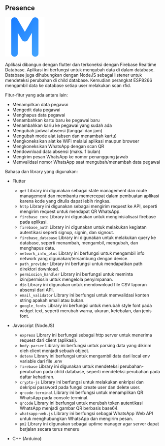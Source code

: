 ## Presence
<img src="./app/assets/launcher_icon.png" alt="App Image" width="128px" height="128px" />

Aplikasi dibangun dengan flutter dan terkoneksi dengan Firebase Realtime Database. Aplikasi ini berfungsi untuk mengubah data di dalam database. Database juga dihubungkan dengan NodeJS sebagai listener untuk mendeteksi perubahan di child database. Kemudian perangkat ESP8266 mengambil data ke database setiap user melakukan scan rfid.

Fitur-fitur yang ada antara lain:
- Menampilkan data pegawai
- Mengedit data pegawai
- Menghapus data pegawai
- Menambahkan kartu baru ke pegawai baru
- Menambahkan kariu ke pegawai yang sudah ada
- Mengubah jadwal absensi (tanggal dan jam)
- Mengubah mode alat (absen dan menambah kartu)
- Mengkoneksikan alat ke WiFi melalui aplikasi maupun browser
- Mengkoneksikan WhatsApp dengan scan QR
- Mendownload data absensi (maks. 1 bulan)
- Mengirim pesan WhatsApp ke nomor penanggung jawab
- Memvalidasi nomor WhatsApp saat mengubah/menambah data pegawai

Bahasa dan library yang digunakan:
- Flutter
  - ```get```
    Library ini digunakan sebagai state management dan route management dan membantu memercepat dalam pembuatan aplikasi karena kode yang ditulis dapat lebih ringkas.
  - ```http```
    Library ini digunakan sebagai mengirim request ke API, seperti mengirim request untuk mendapat QR WhatsApp.
  - ```firebase_core```
    Library ini digunakan untuk menginisialisasi firebase pada aplikasi.
  - ```firebase_auth```
    Library ini digunakan untuk melakukan kegiatan autentikasi seperti signup, signin, dan signout.
  - ```firebase_database```
    Library ini digunakan untuk melakukan query ke database, seperti menambah, mengambil, mengubah, dan menghapus data.
  - ```network_info_plus```
    Library ini berfungsi untuk mengambil info network yang digunakan/tersambung dengan device.
  - ```path_provider```
    Library ini berfungsi untuk mendapatkan path direktori download.
  - ```permission_handler```
    Library ini berfungsi untuk meminta izin/permissin untuk mengelola penyimpanan.
  - ```dio```
    Library ini digunakan untuk mendownload file CSV laporan absensi dari API.
  - ```email_validator```
    Library ini berfungsi untuk memvalidasi konten string apakah email atau bukan.
  - ```google_fonts```
    Library ini berfungsi untuk merubah style font pada widget text, seperti merubah warna, ukuran, ketebalan, dan jenis font.
  
- Javascript (NodeJS)
  - ```express```
    Library ini berfungsi sebagai http server untuk menerima request dari client (aplikasi).
  - ```body-parser```
    Library ini berfungsi untuk parsing data yang dikirim oleh client menjadi sebuah object.
  - ```dotenv```
     Library ini berfungsi untuk mengambil data dari local env variable dari file .env
  - ```firebase```
    Library ini digunakan untuk mendeteksi perubahan-perubahan pada child database, seperti mendeteksi perubahan pada daftar kehadiran.
  - ```crypto-js```
     Library ini berfungsi untuk melakukan enkripsi dan dekripsi password pada fungsi create user dan delete user.
  - ```qrcode-terminal```
    Library ini berfungsi untuk menampilkan QR WhatsApp pada console terminal.
  - ```qrcode```
     Library ini berfungsi untuk merubah token autentikasi WhatsApp menjadi gambar QR berbasis base64.
  - ```whatsapp-web.js```
    Library ini berfungsi sebagai WhatsApp Web API untuk menghubungkan WhatsApp dan mengirim pesan.
  - ```pm2```
    Library ini digunakan sebagai uptime manager agar server dapat berjalan secara terus meneru
    
- C++ (Arduino)
